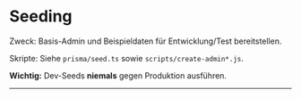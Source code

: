 # Seeding

Zweck: Basis-Admin und Beispieldaten für Entwicklung/Test bereitstellen.

Skripte: Siehe `prisma/seed.ts` sowie `scripts/create-admin*.js`.

**Wichtig:** Dev-Seeds **niemals** gegen Produktion ausführen.

---
